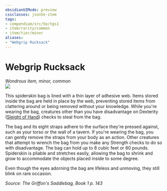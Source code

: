 ```yaml
---
obsidianUIMode: preview
cssclasses: json5e-item
tags:
- compendium/src/5e/tgs1
- item/rarity/common
- item/tier/minor
aliases: 
- "Webgrip Rucksack"
---
```

# Webgrip Rucksack
*Wondrous item, minor, common*  
![](https://raw.githubusercontent.com/TheGiddyLimit/homebrew/master/_img/TGS1/Webgrip-Rucksack.webp#right)  


This spiderskin bag is lined with a thin layer of adhesive web. Items stored inside the bag are held in place by the web, preventing stored items from clattering around or being removed without your knowledge. While you're wearing the bag, creatures other than you have disadvantage on Dexterity ([Sleight of Hand](/compendium/rules/skills.md#Sleight%20of%20Hand)) checks to steal from the bag.

The bag and its eight straps adhere to the surface they're pressed against, such as your torso or the wall of a tavern. If you're wearing the bag, you can gently remove the straps from your body as an action. Other creatures that attempt to wrench the bag from you make any Strength checks to do so with disadvantage. The bag can hold up to 8 cubic feet or 80 pounds. Spiderskin is pliable and stretches easily, allowing the bag to shrink and grow to accommodate the objects placed inside to some degree.

Even though the eyes adorning the bag are lifeless and unmoving, they still blink on rare occasion.

*Source: The Griffon's Saddlebag, Book 1 p. 143*